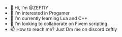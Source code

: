 - 👋 Hi, I’m @ZEFTIY
- 👀 I’m interested in Progamer
- 🌱 I’m currently learning Lua and C++
- 💞️ I’m looking to collaborate on Fivem scripting
- 📫 How to reach me? Just Dm me on discord zeftiy

<!---
ZEFTIY/ZEFTIY is a ✨ special ✨ repository because its `README.md` (this file) appears on your GitHub profile.
You can click the Preview link to take a look at your changes.
--->
